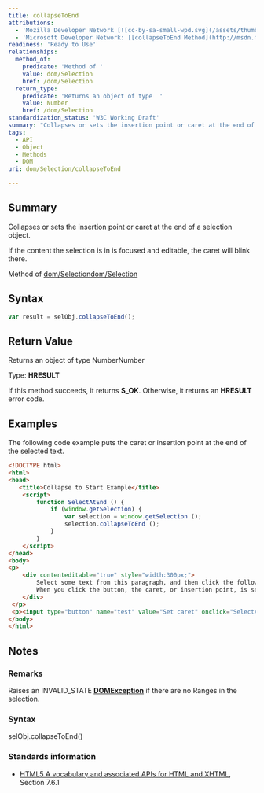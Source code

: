 ```yaml
---
title: collapseToEnd
attributions:
  - 'Mozilla Developer Network [![cc-by-sa-small-wpd.svg](/assets/thumb/8/8c/cc-by-sa-small-wpd.svg/120px-cc-by-sa-small-wpd.svg.png)](http://creativecommons.org/licenses/by-sa/3.0/us/): [[Selection.collapseToEnd](https://developer.mozilla.org/en-US/docs/Web/API/Selection.collapseToEnd) Article]'
  - 'Microsoft Developer Network: [[collapseToEnd Method](http://msdn.microsoft.com/en-us/library/ie/ff975174(v=vs.85).aspx) Article]'
readiness: 'Ready to Use'
relationships:
  method_of:
    predicate: 'Method of '
    value: dom/Selection
    href: /dom/Selection
  return_type:
    predicate: 'Returns an object of type  '
    value: Number
    href: /dom/Selection
standardization_status: 'W3C Working Draft'
summary: "Collapses or sets the insertion point or caret at the end of a selection object.\n"
tags:
  - API
  - Object
  - Methods
  - DOM
uri: dom/Selection/collapseToEnd

---
```

## <span>Summary</span>

Collapses or sets the insertion point or caret at the end of a selection object.

If the content the selection is in is focused and editable, the caret will blink there.

Method of [dom/Selection](/dom/Selection)[dom/Selection](/dom/Selection)

## <span>Syntax</span>

``` js
var result = selObj.collapseToEnd();
```

## <span>Return Value</span>

Returns an object of type NumberNumber

Type: **HRESULT**

If this method succeeds, it returns **S\_OK**. Otherwise, it returns an **HRESULT** error code.

## <span>Examples</span>

The following code example puts the caret or insertion point at the end of the selected text.

``` html
<!DOCTYPE html>
<html>
<head>
   <title>Collapse to Start Example</title>
    <script>
        function SelectAtEnd () {
            if (window.getSelection) {
                var selection = window.getSelection ();
                selection.collapseToEnd ();
            }
        }
    </script>
</head>
<body>
<p>
    <div contenteditable="true" style="width:300px;">
        Select some text from this paragraph, and then click the following button.
        When you click the button, the caret, or insertion point, is set to the end of your selection.
    </div>
 </p>
 <p><input type="button" name="test" value="Set caret" onclick="SelectAtEnd ()" /> </p>
</body>
</html>
```

## <span>Notes</span>

### <span>Remarks</span>

Raises an INVALID\_STATE [**DOMException**](/dom/DOMException) if there are no Ranges in the selection.

### <span>Syntax</span>

selObj.collapseToEnd()

### <span>Standards information</span>

-   [HTML5 A vocabulary and associated APIs for HTML and XHTML](http://go.microsoft.com/fwlink/p/?linkid=221374), Section 7.6.1
